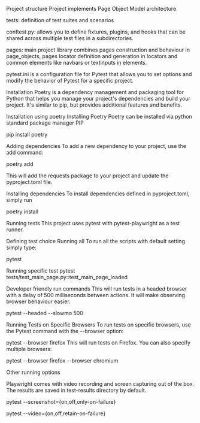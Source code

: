 Project structure
Project implements Page Object Model architecture.

tests: definition of test suites and scenarios

conftest.py: allows you to define fixtures, plugins, and hooks that can be shared across multiple test files in a subdirectories.

pages: main project library combines pages construction and behaviour in page_objects, pages locator definition and generation in locators and common elements like navbars or textinputs in elements.

pytest.ini is a configuration file for Pytest that allows you to set options and modify the behavior of Pytest for a specific project.

Installation
Poetry is a dependency management and packaging tool for Python that helps you manage your project's dependencies and build your project. It's similar to pip, but provides additional features and benefits.

Installation using poetry
Installing Poetry
Poetry can be installed via python standard package manager PIP

pip install poetry

Adding dependencies
To add a new dependency to your project, use the add command:

poetry add <package>

This will add the requests package to your project and update the pyproject.toml file.

Installing dependencies
To install dependencies defined in pyproject.toml, simply run

poetry install

Running tests
This project uses pytest with pytest-playwright as a test runner.

Defining test choice
Running all
To run all the scripts with default setting simply type:

pytest

Running specific test
pytest tests/test_main_page.py::test_main_page_loaded

Developer friendly run commands
This will run tests in a headed browser with a delay of 500 milliseconds between actions. It will make observing browser behaviour easier.

pytest --headed --slowmo 500

Running Tests on Specific Browsers
To run tests on specific browsers, use the Pytest command with the --browser option:

pytest --browser firefox
This will run tests on Firefox. You can also specify multiple browsers:

pytest --browser firefox --browser chromium

Other running options

Playwright comes with video recording and screen capturing out of the box. The results are saved in test-results directory by default.

pytest --screenshot={on,off,only-on-failure}

pytest --video={on,off,retain-on-failure}